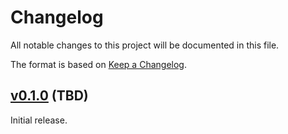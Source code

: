 # Changelog

All notable changes to this project will be documented in this file.

The format is based on [Keep a Changelog](https://keepachangelog.com/en/1.0.0/).

## [v0.1.0](https://github.com/dashbitco/lazy_html/tree/v0.1.0) (TBD)

Initial release.
